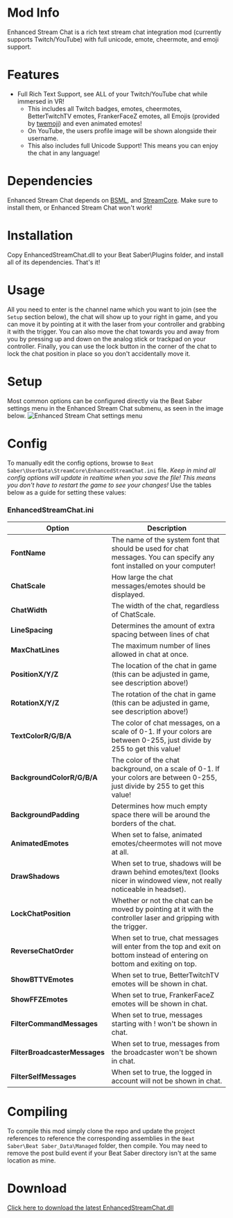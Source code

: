 # Mod Info
Enhanced Stream Chat is a rich text stream chat integration mod (currently supports Twitch/YouTube) with full unicode, emote, cheermote, and emoji support.

# Features
- Full Rich Text Support, see ALL of your Twitch/YouTube chat while immersed in VR!
  - This includes all Twitch badges, emotes, cheermotes, BetterTwitchTV emotes, FrankerFaceZ emotes, all Emojis (provided by [twemoji](https://github.com/twitter/twemoji)) and even animated emotes!
  - On YouTube, the users profile image will be shown alongside their username.
  - This also includes full Unicode Support! This means you can enjoy the chat in any language!

# Dependencies
Enhanced Stream Chat depends on [BSML](https://github.com/monkeymanboy/BeatSaberMarkupLanguage), and [StreamCore](https://github.com/brian91292/StreamCore/releases). Make sure to install them, or Enhanced Stream Chat won't work!
  
# Installation
Copy EnhancedStreamChat.dll to your Beat Saber\Plugins folder, and install all of its dependencies. That's it!

# Usage
All you need to enter is the channel name which you want to join (see the `Setup` section below), the chat will show up to your right in game, and you can move it by pointing at it with the laser from your controller and grabbing it with the trigger. You can also move the chat towards you and away from you by pressing up and down on the analog stick or trackpad on your controller. Finally, you can use the lock button in the corner of the chat to lock the chat position in place so you don't accidentally move it.

# Setup
Most common options can be configured directly via the Beat Saber settings menu in the Enhanced Stream Chat submenu, as seen in the image below. 
![Enhanced Stream Chat settings menu](https://i.imgur.com/GSPmjPb.jpg)

# Config
To manually edit the config options, browse to `Beat Saber\UserData\StreamCore\EnhancedStreamChat.ini` file.  *Keep in mind all config options will update in realtime when you save the file! This means you don't have to restart the game to see your changes!* Use the tables below as a guide for setting these values:

### EnhancedStreamChat.ini
| Option | Description |
| - | - |
| **FontName** | The name of the system font that should be used for chat messages. You can specify any font installed on your computer! |
| **ChatScale** | How large the chat messages/emotes should be displayed. |
| **ChatWidth** | The width of the chat, regardless of ChatScale. |
| **LineSpacing** | Determines the amount of extra spacing between lines of chat |
| **MaxChatLines** | The maximum number of lines allowed in chat at once. |
| **PositionX/Y/Z** | The location of the chat in game (this can be adjusted in game, see description above!) |
| **RotationX/Y/Z** | The rotation of the chat in game (this can be adjusted in game, see description above!) |
| **TextColorR/G/B/A** | The color of chat messages, on a scale of 0-1. If your colors are between 0-255, just divide by 255 to get this value! |
| **BackgroundColorR/G/B/A** | The color of the chat background, on a scale of 0-1. If your colors are between 0-255, just divide by 255 to get this value! |
| **BackgroundPadding** | Determines how much empty space there will be around the borders of the chat. |
| **AnimatedEmotes** | When set to false, animated emotes/cheermotes will not move at all. |
| **DrawShadows** | When set to true, shadows will be drawn behind emotes/text (looks nicer in windowed view, not really noticeable in headset). |
| **LockChatPosition** | Whether or not the chat can be moved by pointing at it with the controller laser and gripping with the trigger. |
| **ReverseChatOrder** | When set to true, chat messages will enter from the top and exit on bottom instead of entering on bottom and exiting on top. |
| **ShowBTTVEmotes** | When set to true, BetterTwitchTV emotes will be shown in chat. |
| **ShowFFZEmotes** | When set to true, FrankerFaceZ emotes will be shown in chat. |
| **FilterCommandMessages** | When set to true, messages starting with ! won't be shown in chat. |
| **FilterBroadcasterMessages** | When set to true, messages from the broadcaster won't be shown in chat. |
| **FilterSelfMessages** | When set to true, the logged in account will not be shown in chat. |

# Compiling
To compile this mod simply clone the repo and update the project references to reference the corresponding assemblies in the `Beat Saber\Beat Saber_Data\Managed` folder, then compile. You may need to remove the post build event if your Beat Saber directory isn't at the same location as mine.

# Download
[Click here to download the latest EnhancedStreamChat.dll](https://github.com/brian91292/EnhancedStreamChat/releases)
